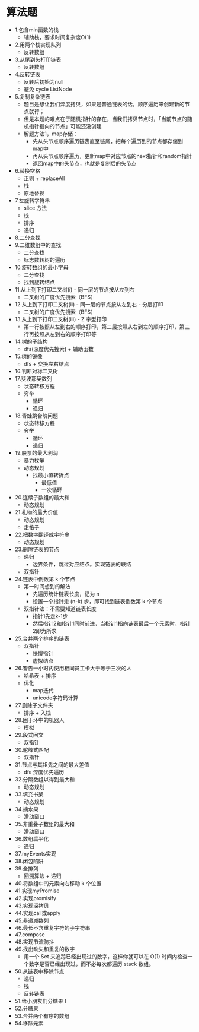 # 算法题

- 1.包含min函数的栈
  - 辅助栈，要求时间复杂度O(1)
- 2.用两个栈实现队列
  - 反转数组
- 3.从尾到头打印链表
  - 反转数组
- 4.反转链表
  - 反转后初始为null
  - 避免 cycle ListNode
- 5.复制复杂链表
  - 题目是想让我们深度拷贝，如果是普通链表的话，顺序遍历来创建新的节点就行；
  - 但是本题的难点在于随机指针的存在，当我们拷贝节点时，「当前节点的随机指针指向的节点」可能还没创建
  - 解题方法1，map存储：
    - 先从头节点顺序遍历链表直至链尾，把每个遍历到的节点都存储到map中
    - 再从头节点顺序遍历，更新map中对应节点的next指针和random指针
    - 返回map中的头节点，也就是复制后的头节点
- 6.替换空格
  - 正则 + replaceAll
  - 栈
  - 原地替换
- 7.左旋转字符串
  - slice 方法
  - 栈
  - 排序
  - 递归
- 8.二分查找
- 9.二维数组中的查找
  - 二分查找
  - 标志数转树的遍历
- 10.旋转数组的最小字母
  - 二分查找
  - 找到旋转结点
- 11.从上到下打印二叉树(i) - 同一层的节点按从左到右
  - 二叉树的广度优先搜索（BFS）
- 12.从上到下打印二叉树(ii) - 同一层的节点按从左到右 - 分层打印
  - 二叉树的广度优先搜索（BFS）
- 13.从上到下打印二叉树(iii) - Z 字型打印
  - 第一行按照从左到右的顺序打印，第二层按照从右到左的顺序打印，第三行再按照从左到右的顺序打印等
- 14.树的子结构
  - dfs(深度优先搜索) + 辅助函数
- 15.树的镜像
  - dfs + 交换左右结点
- 16.判断对称二叉树
- 17.斐波那契数列
  - 状态转移方程
  - 穷举
    - 循环
    - 递归
- 18.青蛙跳台阶问题
  - 状态转移方程
  - 穷举
    - 循环
    - 递归
- 19.股票的最大利润
  - 暴力枚举
  - 动态规划
    - 找最小值转折点
      - 最低值
      - 一次循环
- 20.连续子数组的最大和
  - 动态规划
- 21.礼物的最大价值
  - 动态规划
  - 走格子
- 22.把数字翻译成字符串
  - 动态规划
- 23.删除链表的节点
  - 递归
    - 边界条件，跳过对应结点。实现链表的联结
  - 双指针
- 24.链表中倒数第 k 个节点
  - 第一时间想到的解法
    - 先遍历统计链表长度，记为 n
    - 设置一个指针走 (n-k) 步，即可找到链表倒数第 k 个节点
  - 双指针法：不需要知道链表长度
    - 指针1先走k-1步
    - 然后指针2和指针1同时前进，当指针1指向链表最后一个元素时，指针2即为所求
- 25.合并两个排序的链表
  - 双指针
    - 快慢指针
    - 虚拟结点
- 26.警告一小时内使用相同员工卡大于等于三次的人
  - 哈希表 + 排序
  - 优化
    - map迭代
    - unicode字符码计算
- 27.删除子文件夹
  - 排序 + 入栈
- 28.困于环中的机器人
  - 模拟
- 29.段式回文
  - 双指针
- 30.驼峰式匹配
  - 双指针
- 31.节点与其祖先之间的最大差值
  - dfs 深度优先遍历
- 32.分隔数组以得到最大和
  - 动态规划
- 33.填充书架
  - 动态规划
- 34.摘水果
  - 滑动窗口
- 35.非重叠子数组的最大和
  - 滑动窗口
- 36.数组扁平化
  - 递归
- 37.myEvents实现
- 38.闭包陷阱
- 39.全排列
  - 回溯算法 + 递归
- 40.将数组中的元素向右移动 k 个位置
- 41.实现myPromise
- 42.实现promisify
- 43.实现深拷贝
- 44.实现call或apply
- 45.非递减数列
- 46.最长不含重复字符的子字符串
- 47.compose
- 48.实现节流防抖
- 49.找出缺失和重复的数字
  - 用一个 Set 来追踪已经出现过的数字，这样你就可以在 O(1) 时间内检查一个数字是否已经出现过，而不必每次都遍历 stack 数组。
- 50.从链表中移除节点
  - 递归
  - 栈
  - 反转链表
- 51.给小朋友们分糖果 I
- 52.分糖果
- 53.合并两个有序的数组
- 54.移除元素
